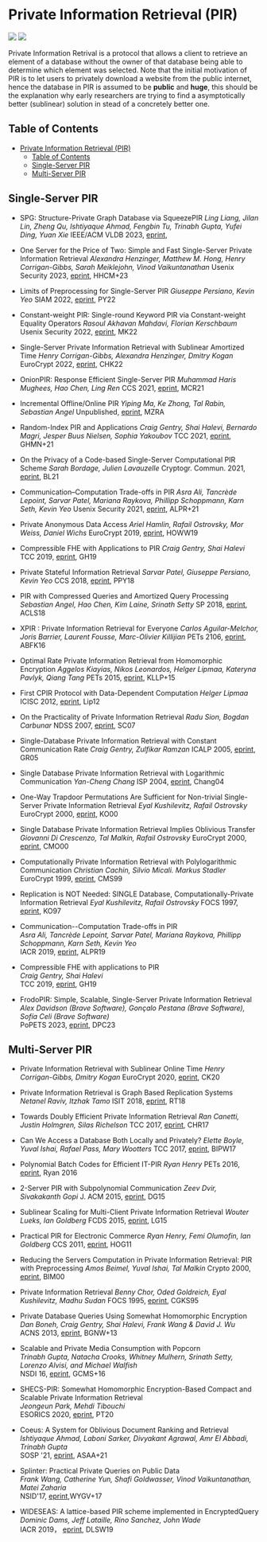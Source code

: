 # Private Information Retrieval (PIR)

![](https://badgen.net/badge/:update-to/:Mar-2023/red) ![](https://badgen.net/badge/:papers/:33/blue)

Private Information Retrival is a protocol that allows a client to retrieve an element of a database without the owner of that database being able to determine which element was selected. Note that the initial motivation of PIR is to let users to privately download a website from the public internet, hence the database in PIR is assumed to be **public** and **huge**, this should be the explanation why early researchers are trying to find a asymptotically better (sublinear) solution in stead of a concretely better one.


## Table of Contents


- [Private Information Retrieval (PIR)](#private-information-retrieval-pir)
  - [Table of Contents](#table-of-contents)
  - [Single-Server PIR](#single-server-pir)
  - [Multi-Server PIR](#multi-server-pir)
  




## Single-Server PIR

- SPG: Structure-Private Graph Database via SqueezePIR
  *Ling Liang, Jilan Lin, Zheng Qu, Ishtiyaque Ahmad, Fengbin Tu, Trinabh Gupta, Yufei Ding, Yuan Xie*
  IEEE/ACM VLDB 2023, [eprint](https://www.vldb.org/pvldb/vol16/p1615-liang.pdf),

- One Server for the Price of Two: Simple and Fast Single-Server Private Information Retrieval
  *Alexandra Henzinger, Matthew M. Hong, Henry Corrigan-Gibbs, Sarah Meiklejohn, Vinod Vaikuntanathan*
  Usenix Security 2023, [eprint](https://eprint.iacr.org/2022/949), HHCM+23

- Limits of Preprocessing for Single-Server PIR
  *Giuseppe Persiano, Kevin Yeo*
  SIAM 2022, [eprint](https://eprint.iacr.org/2022/235), PY22

- Constant-weight PIR: Single-round Keyword PIR via Constant-weight Equality Operators
  *Rasoul Akhavan Mahdavi, Florian Kerschbaum*
  Usenix Security 2022, [eprint](https://www.usenix.org/conference/usenixsecurity22/presentation/mahdavi), MK22

- Single-Server Private Information Retrieval with Sublinear Amortized Time
  *Henry Corrigan-Gibbs, Alexandra Henzinger, Dmitry Kogan*
  EuroCrypt 2022, [eprint](https://eprint.iacr.org/2022/081), CHK22

- OnionPIR: Response Efficient Single-Server PIR
  *Muhammad Haris Mughees, Hao Chen, Ling Ren*
  CCS 2021, [eprint](https://eprint.iacr.org/2021/1081), MCR21

- Incremental Offline/Online PIR
  *Yiping Ma, Ke Zhong, Tal Rabin, Sebastian Angel*
  Unpublished, [eprint](https://eprint.iacr.org/2021/1438), MZRA

- Random-Index PIR and Applications
  *Craig Gentry, Shai Halevi, Bernardo Magri, Jesper Buus Nielsen, Sophia Yakoubov*
  TCC 2021, [eprint](https://eprint.iacr.org/2020/1248), GHMN+21

- On the Privacy of a Code-based Single-Server Computational PIR Scheme
  *Sarah Bordage, Julien Lavauzelle*
  Cryptogr. Commun. 2021, [eprint](https://eprint.iacr.org/2020/376), BL21

- Communication–Computation Trade-offs in PIR
  *Asra Ali, Tancrède Lepoint, Sarvar Patel, Mariana Raykova, Phillipp Schoppmann, Karn Seth, Kevin Yeo*
  Usenix Security 2021, [eprint](https://eprint.iacr.org/2019/1483), ALPR+21

- Private Anonymous Data Access
  *Ariel Hamlin, Rafail Ostrovsky, Mor Weiss, Daniel Wichs*
  EuroCrypt 2019, [eprint](https://eprint.iacr.org/2018/363), HOWW19

- Compressible FHE with Applications to PIR
  *Craig Gentry, Shai Halevi*
  TCC 2019, [eprint](https://eprint.iacr.org/2019/733), GH19

- Private Stateful Information Retrieval
  *Sarvar Patel, Giuseppe Persiano, Kevin Yeo*
  CCS 2018, [eprint](https://eprint.iacr.org/2018/1083.pdf), PPY18

- PIR with Compressed Queries and Amortized Query Processing
  *Sebastian Angel, Hao Chen, Kim Laine, Srinath Setty*
  SP 2018, [eprint](https://eprint.iacr.org/2017/1142.pdf), ACLS18

- XPIR : Private Information Retrieval for Everyone
  *Carlos Aguilar-Melchor, Joris Barrier, Laurent Fousse, Marc-Olivier Killijian*
  PETs 2106, [eprint](https://eprint.iacr.org/2014/1025.pdf), ABFK16

- Optimal Rate Private Information Retrieval from Homomorphic Encryption
  *Aggelos Kiayias, Nikos Leonardos, Helger Lipmaa, Kateryna Pavlyk, Qiang Tang*
  PETs 2015, [eprint](https://petsymposium.org/2015/papers/23_Kiayias.pdf), KLLP+15

- First CPIR Protocol with Data-Dependent Computation
  *Helger Lipmaa*
  ICISC 2012, [eprint](https://eprint.iacr.org/2009/395), Lip12

- On the Practicality of Private Information Retrieval
  *Radu Sion, Bogdan Carbunar*
  NDSS 2007, [eprint](https://www.ndss-symposium.org/ndss2007/practicality-private-information-retrieval/), SC07

- Single-Database Private Information Retrieval with Constant Communication Rate
  *Craig Gentry, Zulfikar Ramzan*
  ICALP 2005, [eprint](https://link.springer.com/chapter/10.1007/11523468_65), GR05

- Single Database Private Information Retrieval with Logarithmic Communication
  *Yan-Cheng Chang*
  ISP 2004, [eprint](https://eprint.iacr.org/2004/036), Chang04

- One-Way Trapdoor Permutations Are Sufficient for Non-trivial Single-Server Private Information Retrieval
  *Eyal Kushilevitz, Rafail Ostrovsky*
  EuroCrypt 2000, [eprint](https://www.iacr.org/archive/eurocrypt2000/1807/18070104-new.pdf), KO00

- Single Database Private Information Retrieval Implies Oblivious Transfer
  *Giovanni Di Crescenzo, Tal Malkin, Rafail Ostrovsky*
  EuroCrypt 2000, [eprint](https://www.iacr.org/archive/eurocrypt2000/1807/18070122-new.pdf), CMO00

- Computationally Private Information Retrieval with Polylogarithmic Communication
  *Christian Cachin, Silvio Micali. Markus Stadler*
  EuroCrypt 1999, [eprint](https://people.csail.mit.edu/silvio/Selected%20Scientific%20Papers/Private%20Information%20Retrieval/Computationally%20Private%20Information%20Retrieval%20with%20Polylogarithmic%20Communication.pdf), CMS99

- Replication is NOT Needed: SINGLE Database, Computationally-Private Information Retrieval
  *Eyal Kushilevitz, Rafail Ostrovsky*
  FOCS 1997, [eprint](https://doi.org/10.1109/SFCS.1997.646125), KO97


- Communication--Computation Trade-offs in PIR  
  *Asra Ali, Tancrède Lepoint, Sarvar Patel, Mariana Raykova, Phillipp Schoppmann, Karn Seth, Kevin Yeo*  
  IACR 2019, [eprint](https://eprint.iacr.org/2019/1483), ALPR19    

- Compressible FHE with applications to PIR  
  *Craig Gentry, Shai Halevi*  
  TCC 2019, [eprint](https://link.springer.com/chapter/10.1007/978-3-030-36033-7_17), GH19    

- FrodoPIR: Simple, Scalable, Single-Server Private Information Retrieval  
  *Alex Davidson (Brave Software), Gonçalo Pestana (Brave Software), Sofía Celi (Brave Software)*  
  PoPETS 2023, [eprint](https://petsymposium.org/popets/2023/popets-2023-0022.php), DPC23  


## Multi-Server PIR

- Private Information Retrieval with Sublinear Online Time
  *Henry Corrigan-Gibbs, Dmitry Kogan*
  EuroCrypt 2020, [eprint](https://eprint.iacr.org/2019/1075), CK20

- Private Information Retrieval is Graph Based Replication Systems
  *Netanel Raviv, Itzhak Tamo*
  ISIT 2018, [eprint](https://ieeexplore.ieee.org/document/8437311), RT18

- Towards Doubly Efficient Private Information Retrieval
  *Ran Canetti, Justin Holmgren, Silas Richelson*
  TCC 2017, [eprint](https://eprint.iacr.org/2017/568), CHR17

- Can We Access a Database Both Locally and Privately?
  *Elette Boyle, Yuval Ishai, Rafael Pass, Mary Wootters*
  TCC 2017, [eprint](https://eprint.iacr.org/2017/567.pdf), BIPW17

- Polynomial Batch Codes for Efficient IT-PIR
  *Ryan Henry*
  PETs 2016, [eprint](https://petsymposium.org/2016/files/papers/Polynomial_Batch_Codes_for_Efficient_IT-PIR.pdf), Ryan 2016

- 2-Server PIR with Subpolynomial Communication
  *Zeev Dvir, Sivakakanth Gopi*
  J. ACM 2015, [eprint](https://arxiv.org/abs/1407.6692), DG15

- Sublinear Scaling for Multi-Client Private Information Retrieval
  *Wouter Lueks, Ian Goldberg*
  FCDS 2015, [eprint](https://link.springer.com/chapter/10.1007/978-3-662-47854-7_10), LG15

- Practical PIR for Electronic Commerce
  *Ryan Henry, Femi Olumofin, Ian Goldberg*
  CCS 2011, [eprint](https://cacr.uwaterloo.ca/techreports/2011/cacr2011-04.pdf), HOG11

- Reducing the Servers Computation in Private Information Retrieval: PIR with Preprocessing
  *Amos Beimel, Yuval Ishai, Tal Malkin*
  Crypto 2000, [eprint](https://www.iacr.org/archive/crypto2000/18800056/18800056.pdf), BIM00

- Private Information Retrieval
  *Benny Chor, Oded Goldreich, Eyal Kushilevitz, Madhu Sudan*
  FOCS 1995, [eprint](https://www.cs.umd.edu/~gasarch/TOPICS/pir/first.pdf), CGKS95



- Private Database Queries Using Somewhat Homomorphic Encryption  
  *Dan Boneh, Craig Gentry, Shai Halevi, Frank Wang & David J. Wu*  
  ACNS 2013, [eprint](https://link.springer.com/chapter/10.1007/978-3-642-38980-1_7), BGNW+13  
  

- Scalable and Private Media Consumption with Popcorn  
  *Trinabh Gupta, Natacha Crooks, Whitney Mulhern, Srinath Setty, Lorenzo Alvisi, and Michael Walfish*  
  NSDI 16, [eprint](https://www.semanticscholar.org/paper/Scalable-and-Private-Media-Consumption-with-Popcorn-Gupta-Crooks/2d252b7b8aa30f5decdc52aa50484ae326979368), GCMS+16  

- SHECS-PIR: Somewhat Homomorphic Encryption-Based Compact and Scalable Private Information Retrieval  
  *Jeongeun Park, Mehdi Tibouchi*  
  ESORICS 2020, [eprint](https://link.springer.com/chapter/10.1007/978-3-030-59013-0_5), PT20  
  

- Coeus: A System for Oblivious Document Ranking and Retrieval  
  *Ishtiyaque Ahmad, Laboni Sarker, Divyakant Agrawal, Amr El Abbadi, Trinabh Gupta*  
  SOSP '21, [eprint](https://dl.acm.org/doi/10.1145/3477132.3483586), ASAA+21    
  

- Splinter: Practical Private Queries on Public Data  
  *Frank Wang, Catherine Yun, Shafi Goldwasser, Vinod Vaikuntanathan, Matei Zaharia*  
  NSID'17, [eprint](https://eprint.iacr.org/2016/1148),WYGV+17    
  

- WIDESEAS: A lattice-based PIR scheme implemented in EncryptedQuery  
  *Dominic Dams, Jeff Lataille, Rino Sanchez, John Wade*  
  IACR 2019， [eprint](https://eprint.iacr.org/2019/855), DLSW19    






